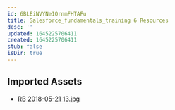 ```yaml
---
id: 6BLEiNVYNe1OrnmFHTAFu
title: Salesforce_fundamentals_training 6 Resources
desc: ''
updated: 1645225706411
created: 1645225706411
stub: false
isDir: true
---
```

## Imported Assets
- [RB 2018-05-21 13.jpg](/assets/rb-2018-05-21-13-uBu3FcyJEUSy.jpg)
